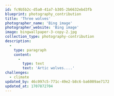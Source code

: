 ```yaml
---
id: fc9b5b2c-d5a0-41a7-b305-2b6632ebd3fb
blueprint: photography_contribution
title: 'Three wolves'
photographer_name: 'Bing image'
photographer_website: 'Bing image'
image: bingwallpaper-3-copy-2.jpg
collection_type: photography-contribution
description:
  -
    type: paragraph
    content:
      -
        type: text
        text: 'Artic wolves....'
challenges:
  - climate
updated_by: 46c097c5-771c-49e2-b8c6-ba6009ae7172
updated_at: 1707872704
---
```

